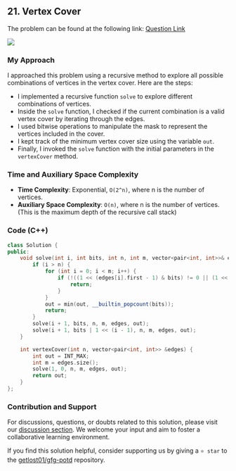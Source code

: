 ## 21. Vertex Cover
The problem can be found at the following link: [Question Link](https://www.geeksforgeeks.org/problems/vertex-cover/1)

![](https://badgen.net/badge/Level/Hard/red)

### My Approach
I approached this problem using a recursive method to explore all possible combinations of vertices in the vertex cover. Here are the steps:

- I implemented a recursive function `solve` to explore different combinations of vertices.
- Inside the `solve` function, I checked if the current combination is a valid vertex cover by iterating through the edges.
- I used bitwise operations to manipulate the mask to represent the vertices included in the cover.
- I kept track of the minimum vertex cover size using the variable `out`.
- Finally, I invoked the `solve` function with the initial parameters in the `vertexCover` method.


### Time and Auxiliary Space Complexity
- **Time Complexity**: Exponential, `O(2^n)`, where n is the number of vertices.
- **Auxiliary Space Complexity**: `O(n)`, where n is the number of vertices. (This is the maximum depth of the recursive call stack)

### Code (C++)
```cpp
class Solution {
public:
    void solve(int i, int bits, int n, int m, vector<pair<int, int>>& edges, int &out) {
        if (i > n) {
            for (int i = 0; i < m; i++) {
                if (!((1 << (edges[i].first - 1) & bits) != 0 || (1 << (edges[i].second - 1) & bits) != 0)) {
                    return;
                }
            }
            out = min(out, __builtin_popcount(bits));
            return;
        }
        solve(i + 1, bits, n, m, edges, out);
        solve(i + 1, bits | 1 << (i - 1), n, m, edges, out);
    }

    int vertexCover(int n, vector<pair<int, int>> &edges) {
        int out = INT_MAX;
        int m = edges.size();
        solve(1, 0, n, m, edges, out);
        return out;
    }
};
```

### Contribution and Support

For discussions, questions, or doubts related to this solution, please visit our [discussion section](https://github.com/getlost01/gfg-potd/discussions). We welcome your input and aim to foster a collaborative learning environment.

If you find this solution helpful, consider supporting us by giving a `⭐ star` to the [getlost01/gfg-potd](https://github.com/getlost01/gfg-potd) repository.